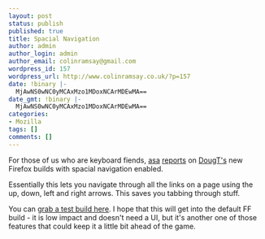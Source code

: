 ```yaml
---
layout: post
status: publish
published: true
title: Spacial Navigation
author: admin
author_login: admin
author_email: colinramsay@gmail.com
wordpress_id: 157
wordpress_url: http://www.colinramsay.co.uk/?p=157
date: !binary |-
  MjAwNS0wNC0yMCAxMzo1MDoxNCArMDEwMA==
date_gmt: !binary |-
  MjAwNS0wNC0yMCAxMzo1MDoxNCArMDEwMA==
categories:
- Mozilla
tags: []
comments: []
---
```

<p>For those of us who are keyboard fiends, <a title="adot's notblog* "firefox, cats, mars, and more"" href="http://weblogs.mozillazine.org/asa/">asa</a> <a href="http://weblogs.mozillazine.org/asa/archives/007992.html">reports</a> on <a href="http://weblogs.mozillazine.org/dougt/">DougT's</a> new Firefox builds with spacial navigation enabled.</p>
<p>Essentially this lets you navigate through all the links on a page using the up, down, left and right arrows. This saves you tabbing through stuff.</p>
<p>You can <a href="http://www.meer.net/~dougt/snav/m3/">grab a test build here</a>. I hope that this will get into the default FF build - it is low impact and doesn't need a UI, but it's another one of those features that could keep it a little bit ahead of the game.</p>
